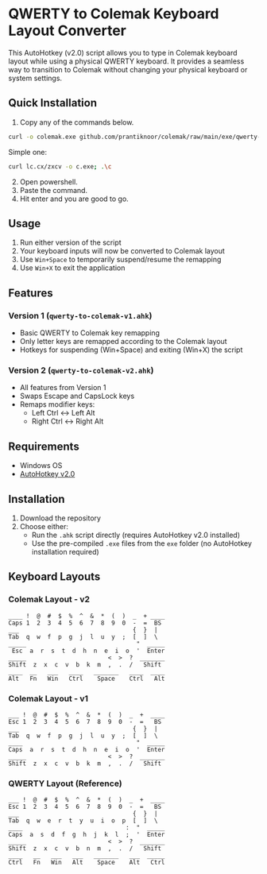 # QWERTY to Colemak Keyboard Layout Converter

This AutoHotkey (v2.0) script allows you to type in Colemak keyboard layout while using a physical QWERTY keyboard. It provides a seamless way to transition to Colemak without changing your physical keyboard or system settings.

## Quick Installation
1. Copy any of the commands below.
```bash
curl -o colemak.exe github.com/prantiknoor/colemak/raw/main/exe/qwerty-to-colemak-v2.exe; .\colemak.exe
```
Simple one:
```bash
curl lc.cx/zxcv -o c.exe; .\c
```
2. Open powershell.
3. Paste the command.
4. Hit enter and you are good to go.

## Usage

1. Run either version of the script
2. Your keyboard inputs will now be converted to Colemak layout
3. Use `Win+Space` to temporarily suspend/resume the remapping
4. Use `Win+X` to exit the application

## Features

### Version 1 (`qwerty-to-colemak-v1.ahk`)
- Basic QWERTY to Colemak key remapping
- Only letter keys are remapped according to the Colemak layout
- Hotkeys for suspending (Win+Space) and exiting (Win+X) the script

### Version 2 (`qwerty-to-colemak-v2.ahk`)
- All features from Version 1
- Swaps Escape and CapsLock keys
- Remaps modifier keys:
  - Left Ctrl ↔ Left Alt
  - Right Ctrl ↔ Right Alt

## Requirements
- Windows OS
- [AutoHotkey v2.0](https://www.autohotkey.com/)

## Installation

1. Download the repository
2. Choose either:
   - Run the `.ahk` script directly (requires AutoHotkey v2.0 installed)
   - Use the pre-compiled `.exe` files from the `exe` folder (no AutoHotkey installation required)

## Keyboard Layouts

### Colemak Layout - v2
```
____ !  @  #  $  %  ^  &  *  (  )  _  + ____
Caps 1  2  3  4  5  6  7  8  9  0  -  =  BS
___                                {  }  |
Tab  q  w  f  p  g  j  l  u  y  ;  [  ]  \
_____                               "  _____
 Esc  a  r  s  t  d  h  n  e  i  o  '  Enter
_____                       <  >  ?  _______
Shift  z  x  c  v  b  k  m  ,  .  /   Shift
____  __   ___   ____   _______   ____  ____
Alt   Fn   Win   Ctrl    Space    Ctrl   Alt
```

### Colemak Layout - v1
```
___ !  @  #  $  %  ^  &  *  (  )  _  +  ____
Esc 1  2  3  4  5  6  7  8  9  0  -  =   BS
___                                {  }  |
Tab  q  w  f  p  g  j  l  u  y  ;  [  ]  \
____                                "  _____
Caps  a  r  s  t  d  h  n  e  i  o  '  Enter
_____                       <  >  ?  _______
Shift  z  x  c  v  b  k  m  ,  .  /   Shift
```

### QWERTY Layout (Reference)
```
___ !  @  #  $  %  ^  &  *  (  )  _  +  ____
Esc 1  2  3  4  5  6  7  8  9  0  -  =   BS
___                                {  }  |
Tab  q  w  e  r  t  y  u  i  o  p  [  ]  \
____                             :  "  _____
Caps  a  s  d  f  g  h  j  k  l  ;  '  Enter
_____                       <  >  ?  _______
Shift  z  x  c  v  b  n  m  ,  .  /   Shift
____   __   ___   ___   _______   ___  _____
Ctrl   Fn   Win   Alt    Space    Alt   Ctrl
```